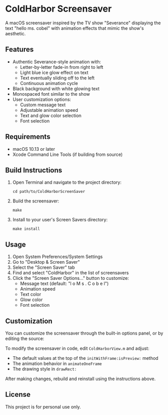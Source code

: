# ColdHarbor Screensaver

A macOS screensaver inspired by the TV show "Severance" displaying the text "hello ms. cobel" with animation effects that mimic the show's aesthetic.

## Features

- Authentic Severance-style animation with:
  - Letter-by-letter fade-in from right to left
  - Light blue ice glow effect on text
  - Text eventually sliding off to the left
  - Continuous animation cycle
- Black background with white glowing text
- Monospaced font similar to the show
- User customization options:
  - Custom message text
  - Adjustable animation speed
  - Text and glow color selection
  - Font selection

## Requirements

- macOS 10.13 or later
- Xcode Command Line Tools (if building from source)

## Build Instructions

1. Open Terminal and navigate to the project directory:
   ```
   cd path/to/ColdHarborScreenSaver
   ```

2. Build the screensaver:
   ```
   make
   ```

3. Install to your user's Screen Savers directory:
   ```
   make install
   ```

## Usage

1. Open System Preferences/System Settings
2. Go to "Desktop & Screen Saver"
3. Select the "Screen Saver" tab
4. Find and select "ColdHarbor" in the list of screensavers
5. Click the "Screen Saver Options..." button to customize:
   - Message text (default: "l o M s . C o b e l")
   - Animation speed
   - Text color
   - Glow color
   - Font selection

## Customization

You can customize the screensaver through the built-in options panel, or by editing the source:

To modify the screensaver in code, edit `ColdHarborView.m` and adjust:
- The default values at the top of the `initWithFrame:isPreview:` method
- The animation behavior in `animateOneFrame`
- The drawing style in `drawRect:`

After making changes, rebuild and reinstall using the instructions above.

## License

This project is for personal use only. 